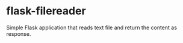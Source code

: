 # flask-filereader
Simple Flask application that reads text file and return the content as response.
